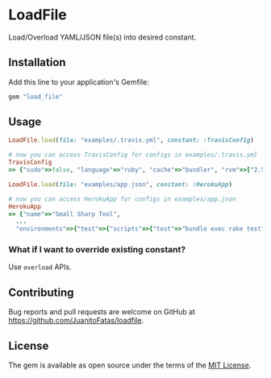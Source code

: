 # LoadFile

Load/Overload YAML/JSON file(s) into desired constant.

## Installation

Add this line to your application's Gemfile:

```ruby
gem "load_file"
```

## Usage

```ruby
LoadFile.load(file: "examples/.travis.yml", constant: :TravisConfig)

# now you can access TravisConfig for configs in examples/.travis.yml
TravisConfig
=> {"sudo"=>false, "language"=>"ruby", "cache"=>"bundler", "rvm"=>["2.5.1"]}

LoadFile.load(file: "examples/app.json", constant: :HerokuApp)

# now you can access HerokuApp for configs in examples/app.json
HerokuApp
=> {"name"=>"Small Sharp Tool",
  ...
  "environments"=>{"test"=>{"scripts"=>{"test"=>"bundle exec rake test"}}}}
```

### What if I want to override existing constant?

Use `overload` APIs.

## Contributing

Bug reports and pull requests are welcome on GitHub at https://github.com/JuanitoFatas/loadfile.

## License

The gem is available as open source under the terms of the [MIT License](https://opensource.org/licenses/MIT).
